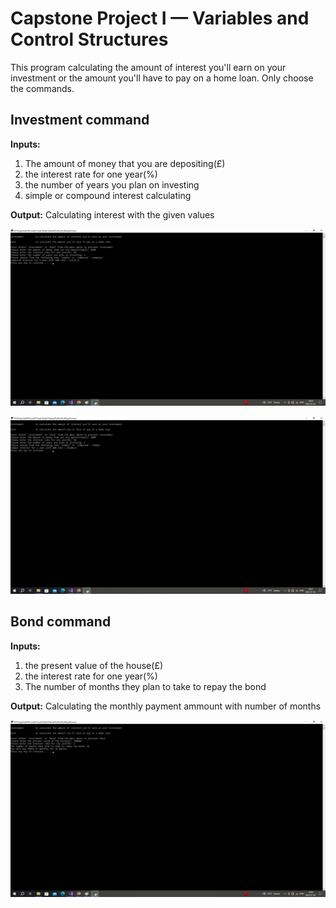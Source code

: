 # Capstone Project I — Variables and Control Structures

This program calculating the amount of interest you'll earn on your investment or the amount you'll have to pay on a home loan. Only choose the commands.

## Investment command

**Inputs:**
1. The amount of money that you are depositing(£)
2. the interest rate for one year(%)
3. the number of years you plan on investing
4. simple or compound interest calculating

**Output:**
Calculating interest with the given values

![Compound Interest](https://github.com/scktom/finalCapstone/blob/master/Capstone%20Project%20-%20Variables%20and%20Control%20Structures/compound_interest.png)

![Simple Interest](https://github.com/scktom/finalCapstone/blob/master/Capstone%20Project%20-%20Variables%20and%20Control%20Structures/simple_interest.png)

## Bond command

**Inputs:**
1. the present value of the house(£)
2. the interest rate for one year(%)
3. The number of months they plan to take to repay the bond

**Output:**
Calculating the monthly payment ammount with number of months

![Home loan](https://github.com/scktom/finalCapstone/blob/master/Capstone%20Project%20-%20Variables%20and%20Control%20Structures/home_loan.png)
